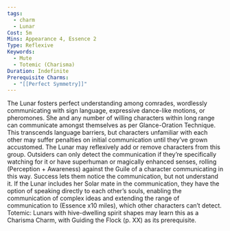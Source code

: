 ```yaml
---
tags:
  - charm
  - Lunar
Cost: 5m
Mins: Appearance 4, Essence 2
Type: Reflexive
Keywords:
  - Mute
  - Totemic (Charisma)
Duration: Indefinite
Prerequisite Charms:
  - "[[Perfect Symmetry]]"
---
```

The Lunar fosters perfect understanding among comrades, wordlessly communicating with sign language, expressive dance-like motions, or pheromones. She and any number of willing characters within long range can communicate amongst themselves as per Glance-Oration Technique. This transcends language barriers, but characters unfamiliar with each other may suffer penalties on initial communication until they’ve grown accustomed. The Lunar may reflexively add or remove characters from this group. Outsiders can only detect the communication if they’re specifically watching for it or have superhuman or magically enhanced senses, rolling (Perception + Awareness) against the Guile of a character communicating in this way. Success lets them notice the communication, but not understand it. If the Lunar includes her Solar mate in the communication, they have the option of speaking directly to each other’s souls, enabling the communication of complex ideas and extending the range of communication to (Essence x10 miles), which other characters can’t detect. Totemic: Lunars with hive-dwelling spirit shapes may learn this as a Charisma Charm, with Guiding the Flock (p. XX) as its prerequisite.